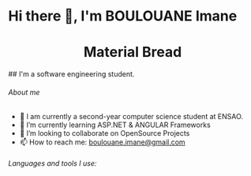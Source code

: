 # Hi there 👋, I'm BOULOUANE Imane
<h1 align="center">Material Bread</h1>
## I'm a software engineering student.

###### About me

- 🔭 I am currently a second-year computer science student at ENSAO.
- 🌱 I’m currently learning ASP.NET & ANGULAR Frameworks
- 👯 I’m looking to collaborate on OpenSource Projects
- 📫 How to reach me: boulouane.imane@gmail.com

###### Languages and tools I use:
